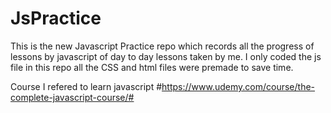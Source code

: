 # JsPractice
This is the new Javascript Practice repo which records all the progress of lessons by javascript of day to day lessons taken by me.
I only coded the js file in this repo all the CSS and html files were premade to save time.

Course I refered to learn javascript #https://www.udemy.com/course/the-complete-javascript-course/#
